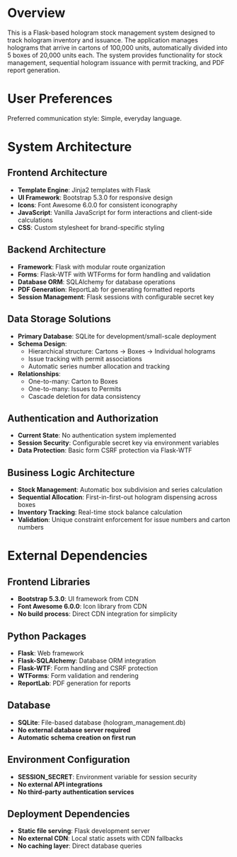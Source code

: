 # Overview

This is a Flask-based hologram stock management system designed to track hologram inventory and issuance. The application manages holograms that arrive in cartons of 100,000 units, automatically divided into 5 boxes of 20,000 units each. The system provides functionality for stock management, sequential hologram issuance with permit tracking, and PDF report generation.

# User Preferences

Preferred communication style: Simple, everyday language.

# System Architecture

## Frontend Architecture
- **Template Engine**: Jinja2 templates with Flask
- **UI Framework**: Bootstrap 5.3.0 for responsive design
- **Icons**: Font Awesome 6.0.0 for consistent iconography
- **JavaScript**: Vanilla JavaScript for form interactions and client-side calculations
- **CSS**: Custom stylesheet for brand-specific styling

## Backend Architecture
- **Framework**: Flask with modular route organization
- **Forms**: Flask-WTF with WTForms for form handling and validation
- **Database ORM**: SQLAlchemy for database operations
- **PDF Generation**: ReportLab for generating formatted reports
- **Session Management**: Flask sessions with configurable secret key

## Data Storage Solutions
- **Primary Database**: SQLite for development/small-scale deployment
- **Schema Design**: 
  - Hierarchical structure: Cartons → Boxes → Individual holograms
  - Issue tracking with permit associations
  - Automatic series number allocation and tracking
- **Relationships**: 
  - One-to-many: Carton to Boxes
  - One-to-many: Issues to Permits
  - Cascade deletion for data consistency

## Authentication and Authorization
- **Current State**: No authentication system implemented
- **Session Security**: Configurable secret key via environment variables
- **Data Protection**: Basic form CSRF protection via Flask-WTF

## Business Logic Architecture
- **Stock Management**: Automatic box subdivision and series calculation
- **Sequential Allocation**: First-in-first-out hologram dispensing across boxes
- **Inventory Tracking**: Real-time stock balance calculation
- **Validation**: Unique constraint enforcement for issue numbers and carton numbers

# External Dependencies

## Frontend Libraries
- **Bootstrap 5.3.0**: UI framework from CDN
- **Font Awesome 6.0.0**: Icon library from CDN
- **No build process**: Direct CDN integration for simplicity

## Python Packages
- **Flask**: Web framework
- **Flask-SQLAlchemy**: Database ORM integration
- **Flask-WTF**: Form handling and CSRF protection
- **WTForms**: Form validation and rendering
- **ReportLab**: PDF generation for reports

## Database
- **SQLite**: File-based database (hologram_management.db)
- **No external database server required**
- **Automatic schema creation on first run**

## Environment Configuration
- **SESSION_SECRET**: Environment variable for session security
- **No external API integrations**
- **No third-party authentication services**

## Deployment Dependencies
- **Static file serving**: Flask development server
- **No external CDN**: Local static assets with CDN fallbacks
- **No caching layer**: Direct database queries